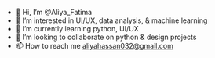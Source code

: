 - 👋 Hi, I’m @Aliya_Fatima
- 👀 I’m interested in UI/UX, data analysis, & machine learning
- 🌱 I’m currently learning python, UI/UX
- 💞️ I’m looking to collaborate on python & design projects
- 📫 How to reach me aliyahassan032@gmail.com 

<!---
Aliya032/Aliya032 is a ✨ special ✨ repository because its `README.md` (this file) appears on your GitHub profile.
You can click the Preview link to take a look at your changes.
--->
